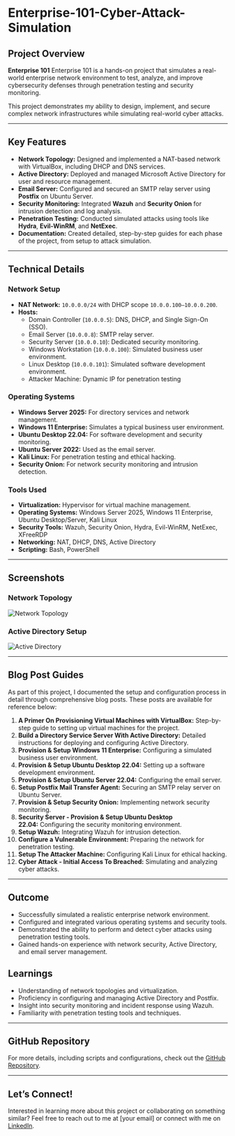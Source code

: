 # Enterprise-101-Cyber-Attack-Simulation

## Project Overview

**Enterprise 101** Enterprise 101 is a hands-on project that simulates a real-world enterprise network environment to test, analyze, and improve cybersecurity defenses through penetration testing and security monitoring.

This project demonstrates my ability to design, implement, and secure complex network infrastructures while simulating real-world cyber attacks.

---

## Key Features

- **Network Topology:** Designed and implemented a NAT-based network with VirtualBox, including DHCP and DNS services.
- **Active Directory:** Deployed and managed Microsoft Active Directory for user and resource management.
- **Email Server:** Configured and secured an SMTP relay server using **Postfix** on Ubuntu Server.
- **Security Monitoring:** Integrated **Wazuh** and **Security Onion** for intrusion detection and log analysis.
- **Penetration Testing:** Conducted simulated attacks using tools like **Hydra**, **Evil-WinRM**, and **NetExec**.
- **Documentation:** Created detailed, step-by-step guides for each phase of the project, from setup to attack simulation.
---

## Technical Details

### Network Setup
- **NAT Network:** `10.0.0.0/24` with DHCP scope `10.0.0.100–10.0.0.200`.
- **Hosts:**
  - Domain Controller (`10.0.0.5`): DNS, DHCP, and Single Sign-On (SSO).
  - Email Server (`10.0.0.8`): SMTP relay server.
  - Security Server (`10.0.0.10`): Dedicated security monitoring.
  - Windows Workstation (`10.0.0.100`): Simulated business user environment.
  - Linux Desktop (`10.0.0.101`): Simulated software development environment.
  - Attacker Machine: Dynamic IP for penetration testing

### Operating Systems

- **Windows Server 2025:** For directory services and network management.
- **Windows 11 Enterprise:** Simulates a typical business user environment.
- **Ubuntu Desktop 22.04:** For software development and security monitoring.
- **Ubuntu Server 2022:** Used as the email server.
- **Kali Linux:** For penetration testing and ethical hacking.
- **Security Onion:** For network security monitoring and intrusion detection.

### Tools Used
- **Virtualization:** Hypervisor for virtual machine management.
- **Operating Systems:** Windows Server 2025, Windows 11 Enterprise, Ubuntu Desktop/Server, Kali Linux
- **Security Tools:** Wazuh, Security Onion, Hydra, Evil-WinRM, NetExec, XFreeRDP
- **Networking:** NAT, DHCP, DNS, Active Directory
- **Scripting:** Bash, PowerShell

---

## Screenshots

### Network Topology
![Network Topology](https://akshaychavan10.github.io/_astro/enterprise101-topology.CmVmVG4G_1vMDx2.webp)

### Active Directory Setup
![Active Directory](https://akshaychavan10.github.io/_astro/enterprise1010ad.Czcqv2Mv_Z2nsP3q.webp)

---

## Blog Post Guides

As part of this project, I documented the setup and configuration process in detail through comprehensive blog posts. These posts are available for reference below:
1. **A Primer On Provisioning Virtual Machines with VirtualBox:** Step-by-step guide to setting up virtual machines for the project.
2. **Build a Directory Service Server With Active Directory:** Detailed instructions for deploying and configuring Active Directory.
3. **Provision & Setup Windows 11 Enterprise:** Configuring a simulated business user environment.
4. **Provision & Setup Ubuntu Desktop 22.04:** Setting up a software development environment.
5. **Provision & Setup Ubuntu Server 22.04:** Configuring the email server.
6. **Setup Postfix Mail Transfer Agent:** Securing an SMTP relay server on Ubuntu Server.
7. **Provision & Setup Security Onion:** Implementing network security monitoring.
8. **Security Server - Provision & Setup Ubuntu Desktop 22.04:** Configuring the security monitoring environment.
9. **Setup Wazuh:** Integrating Wazuh for intrusion detection.
10. **Configure a Vulnerable Environment:** Preparing the network for penetration testing.
11. **Setup The Attacker Machine:** Configuring Kali Linux for ethical hacking.
12. **Cyber Attack - Initial Access To Breached:** Simulating and analyzing cyber attacks.

---

## Outcome 

- Successfully simulated a realistic enterprise network environment.
- Configured and integrated various operating systems and security tools.
- Demonstrated the ability to perform and detect cyber attacks using penetration testing tools.
- Gained hands-on experience with network security, Active Directory, and email server management.

## Learnings

- Understanding of network topologies and virtualization.
- Proficiency in configuring and managing Active Directory and Postfix.
- Insight into security monitoring and incident response using Wazuh.
- Familiarity with penetration testing tools and techniques.

---

## GitHub Repository

For more details, including scripts and configurations, check out the [GitHub Repository](https://github.com/akshaychavan10/Enterprise-101-Cyber-Attack-Simulation).

---

## Let’s Connect!

Interested in learning more about this project or collaborating on something similar? Feel free to reach out to me at [your email] or connect with me on [LinkedIn](https://www.linkedin.com/in/akshaychavan07).
